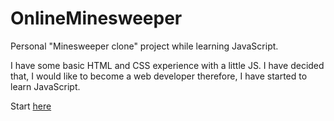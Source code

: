 # OnlineMinesweeper
Personal "Minesweeper clone" project while learning JavaScript.

I have some basic HTML and CSS experience with a little JS. I have decided that, I would like to become a web developer therefore, I have started to learn JavaScript.

Start [here](https://zsombi55.github.io/OnlineMinesweeper/)

